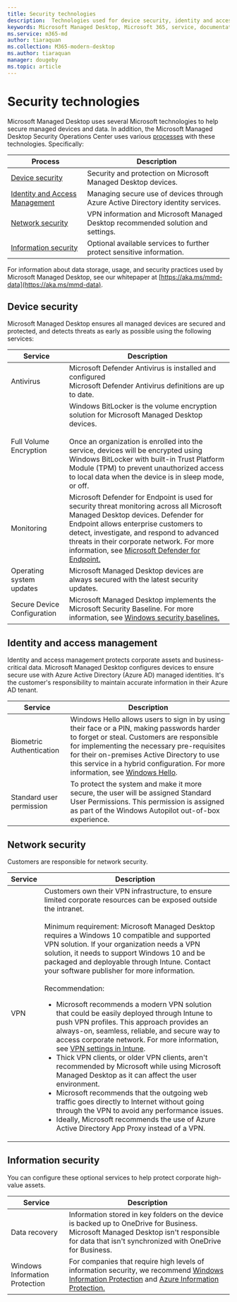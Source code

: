 ```yaml
---
title: Security technologies
description:  Technologies used for device security, identity and access management, network security, and information security
keywords: Microsoft Managed Desktop, Microsoft 365, service, documentation
ms.service: m365-md
author: tiaraquan
ms.collection: M365-modern-desktop
ms.author: tiaraquan
manager: dougeby
ms.topic: article
---
```


# Security technologies

<!--Security, also Onboarding doc: data handling/store, privileged account access -->

Microsoft Managed Desktop uses several Microsoft technologies to help secure managed devices and data. In addition, the Microsoft Managed Desktop Security Operations Center uses various [processes](security-operations.md) with these technologies. Specifically:

| Process | Description |
| ------ | ------ |
| [Device security](#device-security)| Security and protection on Microsoft Managed Desktop devices. |
| [Identity and Access Management](#identity-and-access-management) | Managing secure use of devices through Azure Active Directory identity services. |
| [Network security](#network-security)| VPN information and Microsoft Managed Desktop recommended solution and settings. |
| [Information security](#information-security)| Optional available services to further protect sensitive information. |

For information about data storage, usage, and security practices used by Microsoft Managed Desktop, see our whitepaper at [https://aka.ms/mmd-data](https://aka.ms/mmd-data).

## Device security

Microsoft Managed Desktop ensures all managed devices are secured and protected, and detects threats as early as possible using the following services:

| Service | Description |
| ----- | ----- |
| Antivirus | Microsoft Defender Antivirus is installed and configured<br>Microsoft Defender Antivirus definitions are up to date. |
| Full Volume Encryption | Windows BitLocker is the volume encryption solution for Microsoft Managed Desktop devices.<br><br>Once an organization is enrolled into the service, devices will be encrypted using Windows BitLocker with built-in Trust Platform Module (TPM) to prevent unauthorized access to local data when the device is in sleep mode, or off.
| Monitoring | Microsoft Defender for Endpoint is used for security threat monitoring across all Microsoft Managed Desktop devices. Defender for Endpoint allows enterprise customers to detect, investigate, and respond to advanced threats in their corporate network. For more information, see [Microsoft Defender for Endpoint.](/windows/threat-protection/windows-defender-atp/windows-defender-advanced-threat-protection) |
| Operating system updates | Microsoft Managed Desktop devices are always secured with the latest security updates. |
| Secure Device Configuration | Microsoft Managed Desktop implements the Microsoft Security Baseline. For more information, see [Windows security baselines.](/windows/security/threat-protection/windows-security-baselines)|

## Identity and access management

Identity and access management protects corporate assets and business-critical data. Microsoft Managed Desktop configures devices to ensure secure use with Azure Active Directory (Azure AD) managed identities. It's the customer's responsibility to maintain accurate information in their Azure AD tenant.

| Service | Description |
| ----- | ----- |
| Biometric Authentication | Windows Hello allows users to sign in by using their face or a PIN, making passwords harder to forget or steal. Customers are responsible for implementing the necessary pre-requisites for their on-premises Active Directory to use this service in a hybrid configuration. For more information, see [Windows Hello](/windows-hardware/design/device-experiences/windows-hello). |
| Standard user permission | To protect the system and make it more secure, the user will be assigned Standard User Permissions. This permission is assigned as part of the Windows Autopilot out-of-box experience.

## Network security

Customers are responsible for network security.

| Service | Description |
| ----- | ----- |
| VPN | Customers own their VPN infrastructure, to ensure limited corporate resources can be exposed outside the intranet.<br><br>Minimum requirement: Microsoft Managed Desktop requires a Windows 10 compatible and supported VPN solution. If your organization needs a VPN solution, it needs to support Windows 10 and be packaged and deployable through Intune. Contact your software publisher for more information.<br><br>Recommendation:<br><ul><li> Microsoft recommends a modern VPN solution that could be easily deployed through Intune to push VPN profiles. This approach provides an always-on, seamless, reliable, and secure way to access corporate network. For more information, see [VPN settings in Intune](/intune/vpn-settings-configure).</li><li>Thick VPN clients, or older VPN clients, aren't recommended by Microsoft while using Microsoft Managed Desktop as it can affect the user environment.</li><li>Microsoft recommends that the outgoing web traffic goes directly to Internet without going through the VPN to avoid any performance issues.</li><li>Ideally, Microsoft recommends the use of Azure Active Directory App Proxy instead of a VPN.</li></ul>

## Information security

You can configure these optional services to help protect corporate high-value assets.

| Service | Description |
| ----- | ----- |
| Data recovery | Information stored in key folders on the device is backed up to OneDrive for Business. Microsoft Managed Desktop isn't responsible for data that isn't synchronized with OneDrive for Business.
| Windows Information Protection | For companies that require high levels of information security, we recommend [Windows Information Protection](/windows/threat-protection/windows-information-protection/protect-enterprise-data-using-wip) and [Azure Information Protection.](https://www.microsoft.com/cloud-platform/azure-information-protection)
